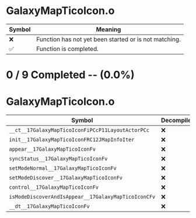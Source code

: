 # GalaxyMapTicoIcon.o
| Symbol | Meaning 
| ------------- | ------------- 
| :x: | Function has not yet been started or is not matching. 
| :white_check_mark: | Function is completed. 


# 0 / 9 Completed -- (0.0%)
# GalaxyMapTicoIcon.o
| Symbol | Decompiled? |
| ------------- | ------------- |
| `__ct__17GalaxyMapTicoIconFiPCcP11LayoutActorPCc` | :x: |
| `init__17GalaxyMapTicoIconFRC12JMapInfoIter` | :x: |
| `appear__17GalaxyMapTicoIconFv` | :x: |
| `syncStatus__17GalaxyMapTicoIconFv` | :x: |
| `setModeNormal__17GalaxyMapTicoIconFv` | :x: |
| `setModeDiscover__17GalaxyMapTicoIconFv` | :x: |
| `control__17GalaxyMapTicoIconFv` | :x: |
| `isModeDiscoverAndIsAppear__17GalaxyMapTicoIconCFv` | :x: |
| `__dt__17GalaxyMapTicoIconFv` | :x: |

